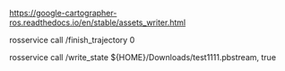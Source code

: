 
https://google-cartographer-ros.readthedocs.io/en/stable/assets_writer.html

rosservice call /finish_trajectory 0

rosservice call /write_state ${HOME}/Downloads/test1111.pbstream, true
